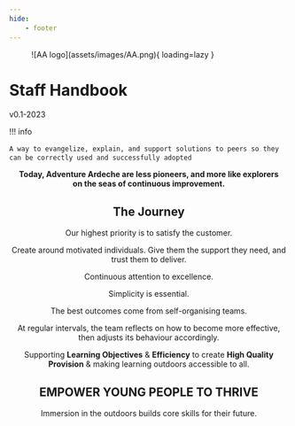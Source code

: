 ```yaml
---
hide:
    - footer
---
```


<figure markdown>
![AA logo](assets/images/AA.png){ loading=lazy }
</figure>

# Staff Handbook

v0.1-2023

!!! info

    A way to evangelize, explain, and support solutions to peers so they can be correctly used and successfully adopted

<span style="text-align:center">

**Today, Adventure Ardeche are less pioneers, and more like explorers on the seas of continuous improvement.**

</span>

<span style="text-align:center">

## The Journey

Our highest priority is to satisfy the customer.<br>

Create around motivated individuals. Give them the support they need, and trust them to deliver.<br>

Continuous attention to excellence.<br>

Simplicity is essential.<br>

The best outcomes come from self-organising teams.<br>

At regular intervals, the team reflects on how to become more effective, then adjusts its behaviour accordingly.
</span>

Supporting **Learning Objectives** & **Efficiency** to create **High Quality Provision** & making learning outdoors accessible to all.

## EMPOWER YOUNG PEOPLE TO THRIVE

Immersion in the outdoors builds core skills for their future.
